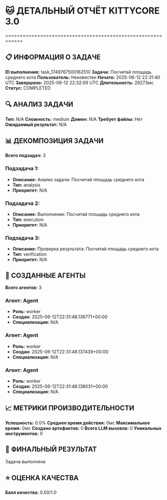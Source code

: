 # 🐱 ДЕТАЛЬНЫЙ ОТЧЁТ KITTYCORE 3.0
============================================================

## 📋 ИНФОРМАЦИЯ О ЗАДАЧЕ
**ID выполнения:** task_1749767500162510
**Задача:** Посчитай площадь среднего кота
**Пользователь:** Неизвестен
**Начато:** 2025-06-12 22:31:40 UTC
**Завершено:** 2025-06-12 22:32:09 UTC
**Длительность:** 29273мс
**Статус:** COMPLETED

## 🔍 АНАЛИЗ ЗАДАЧИ
**Тип:** N/A
**Сложность:** medium
**Домен:** N/A
**Требует файлы:** Нет
**Ожидаемый результат:** N/A

## 📊 ДЕКОМПОЗИЦИЯ ЗАДАЧИ
**Всего подзадач:** 3

### Подзадача 1:
- **Описание:** Анализ задачи: Посчитай площадь среднего кота
- **Тип:** analysis
- **Приоритет:** N/A

### Подзадача 2:
- **Описание:** Выполнение: Посчитай площадь среднего кота
- **Тип:** execution
- **Приоритет:** N/A

### Подзадача 3:
- **Описание:** Проверка результата: Посчитай площадь среднего кота
- **Тип:** verification
- **Приоритет:** N/A

## 🤖 СОЗДАННЫЕ АГЕНТЫ
**Всего агентов:** 3

### Агент: Agent
- **Роль:** worker
- **Создан:** 2025-06-12T22:31:48.136771+00:00
- **Специализация:** N/A

### Агент: Agent
- **Роль:** worker
- **Создан:** 2025-06-12T22:31:48.137439+00:00
- **Специализация:** N/A

### Агент: Agent
- **Роль:** worker
- **Создан:** 2025-06-12T22:31:48.138031+00:00
- **Специализация:** N/A

## 📈 МЕТРИКИ ПРОИЗВОДИТЕЛЬНОСТИ
**Успешность:** 0.0%
**Среднее время действия:** 0мс
**Максимальное время:** 0мс
**Создано артефактов:** 0
**Всего LLM вызовов:** 0
**Уникальных инструментов:** 0

## 🎯 ФИНАЛЬНЫЙ РЕЗУЛЬТАТ
Задача выполнена

## ⭐ ОЦЕНКА КАЧЕСТВА
**Балл качества:** 0.50/1.0
